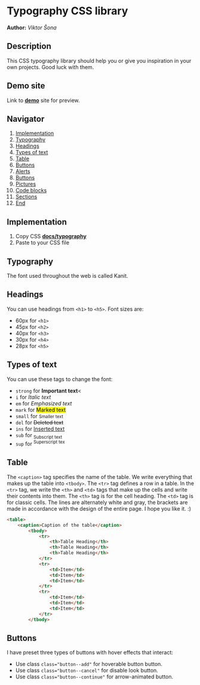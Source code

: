# Typography CSS library
**Author:** *Viktor Šona*

## Description
This CSS typography library should help you or give you inspiration in your own projects. Good luck with them.

## Demo site
Link to **[demo](https://pslib-cz.github.io/2022l4web-css-typographic-library-ViktorSona/)** site for preview.


## Navigator
1. [Implementation](#Implementation)
2. [Typography](#Typography)
3. [Headings](#Headings)
4. [Types of text](#Types-of-text)
5. [Table](#Table)
6. [Buttons](#Buttons)
8. [Alerts](#Alerts)
9. [Buttons](#Buttons)
10. [Pictures](#Pictures)
11. [Code blocks](#Code-blocks)
12. [Sections](#sections)
14. [End](#the-end)

## Implementation
1. Copy CSS **[docs/typography](https://github.com/pslib-cz/2022l4web-css-typographic-library-ViktorSona/blob/master/docs/typography.css)**
2. Paste to your CSS file
## Typography
The font used throughout the web is called Kanit.
## Headings
You can use headings from `<h1>` to `<h5>`. Font sizes are: 
* 60px for `<h1>`
* 45px for `<h2>`
* 40px for `<h3>`
* 30px for `<h4>`
* 28px for `<h5>`
## Types of text
You can use these tags to change the font:
- `strong` for **Important text**<
- `i` for *Italic text*</i>
- `em` for <em>Emphasized text</em>
- `mark` for <mark>Marked text</mark>
- `small` for <small>Smaller text</small>
- `del` for <del>Deleted text</del>
- `ins` for <ins>Inserted text</ins>
- `sub` for <sub>Subscript text</sub>
- `sup` for <sup>Superscript tex</sup>
## Table
The `<caption>` tag specifies the name of the table. We write everything that makes up the table into `<tbody>`. The `<tr>` tag defines a row in a table. In the `<tr>` tag, we write the `<th>` and `<td>` tags that make up the cells and write their contents into them. The `<th>` tag is for the cell heading. The `<td>` tag is for classic cells. The lines are alternately white and gray, the brackets are made in accordance with the design of the entire page. I hope you like it. :) 
```html
<table>
    <caption>Caption of the table</caption>
        <tbody>
            <tr>
                <th>Table Heading</th>
                <th>Table Heading</th>
                <th>Table Heading</th>
            </tr>
            <tr>
                <td>Item</td>
                <td>Item</td>
                <td>Item</td>
            </tr>
            <tr>
                <td>Item</td>
                <td>Item</td>
                <td>Item</td>
            </tr>
        </tbody>
```
## Buttons
I have preset three types of buttons with hover effects that interact:
- Use class `class="button--add"` for hoverable button button.
- Use class `class="button--cancel"` for disable look  button.
- Use class `class="button--continue"` for arrow-animated button.


